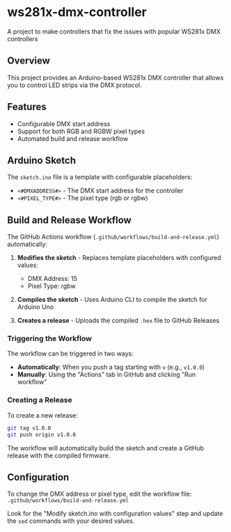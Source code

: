 # ws281x-dmx-controller
A project to make controllers that fix the issues with popular WS281x DMX controllers

## Overview

This project provides an Arduino-based WS281x DMX controller that allows you to control LED strips via the DMX protocol.

## Features

- Configurable DMX start address
- Support for both RGB and RGBW pixel types
- Automated build and release workflow

## Arduino Sketch

The `sketch.ino` file is a template with configurable placeholders:
- `<#DMXADDRESS#>` - The DMX start address for the controller
- `<#PIXEL_TYPE#>` - The pixel type (rgb or rgbw)

## Build and Release Workflow

The GitHub Actions workflow (`.github/workflows/build-and-release.yml`) automatically:

1. **Modifies the sketch** - Replaces template placeholders with configured values:
   - DMX Address: 15
   - Pixel Type: rgbw

2. **Compiles the sketch** - Uses Arduino CLI to compile the sketch for Arduino Uno

3. **Creates a release** - Uploads the compiled `.hex` file to GitHub Releases

### Triggering the Workflow

The workflow can be triggered in two ways:
- **Automatically**: When you push a tag starting with `v` (e.g., `v1.0.0`)
- **Manually**: Using the "Actions" tab in GitHub and clicking "Run workflow"

### Creating a Release

To create a new release:

```bash
git tag v1.0.0
git push origin v1.0.0
```

The workflow will automatically build the sketch and create a GitHub release with the compiled firmware.

## Configuration

To change the DMX address or pixel type, edit the workflow file:
`.github/workflows/build-and-release.yml`

Look for the "Modify sketch.ino with configuration values" step and update the `sed` commands with your desired values.
